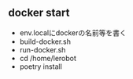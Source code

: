 ## docker start
- env.localにdockerの名前等を書く
- build-docker.sh
- run-docker.sh
- cd /home/lerobot
- poetry install
```bash

```
